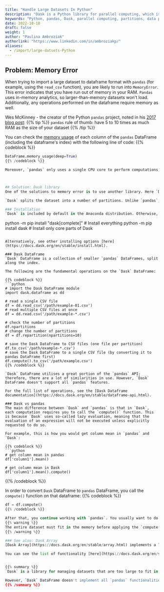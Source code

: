 ```yaml
---
title: "Handle Large Datasets In Python"
description: "Dask is a Python library for parallel computing, which is able to perform computations on larger-than-memory datasets."
keywords: "Python, pandas, Dask, parallel computing, partitions, data preparation, big data, large datasets, memory, RAM"
date: 2022-10-10
draft: false
weight: 1
author: "Paulina Ambroziak"
authorlink: "https://www.linkedin.com/in/ambroziakp/"
aliases:
  - /import/large-datsets-Python
---
```


## Problem: Memory Error
When trying to import a large dataset to dataframe format with `pandas` (for example, using the `read_csv` function), you are likely to run into `MemoryError`. This error indicates that you have run out of memory in your RAM. `Pandas` uses in-memory analytics, so larger-than-memory datasets won't load. Additionally, any operations performed on the dataframe require memory as well.

Wes McKinney - the creator of the Python `pandas` project, noted in his [2017 blog post](https://wesmckinney.com/blog/apache-arrow-pandas-internals/):
{{% tip %}}
`pandas` rule of thumb: have 5 to 10 times as much RAM as the size of your dataset
{{% /tip %}}

You can check the [memory usage](https://pandas.pydata.org/docs/reference/api/pandas.DataFrame.memory_usage.html) of each column of the `pandas` DataFrame (including the dataframe's index) with the following line of code:
{{% codeblock %}}
```python
DataFrame.memory_usage(deep=True)
{{% /codeblock %}}

Moreover, `pandas` only uses a single CPU core to perform computations, so it is relatively slow, especially when working with larger datasets.



## Solution: Dask library
One of the solutions to memory error is to use another library. Here `Dask` comes in handy. `Dask` is a Python library for parallel computing, which is able to perform computations on large datasets while scaling well-known Python libraries such as `pandas`, `NumPy`, and `scikit-learn`.

`Dask` splits the dataset into a number of partitions. Unlike `pandas`, each `Dask` partition is sent to a separate CPU core. This feature allows us to work on a larger-than-memory dataset but also speeds up the computations on that dataset.

### Installation
`Dask` is included by default in the Anaconda distribution. Otherwise, you can also use pip to install everything required for the most common uses of `Dask` or choose to only install the `Dask` library:
```
python -m pip install "dask[complete]"    # Install everything
python -m pip install dask                # Install only core parts of Dask

```

Alternatively, see other installing options [here](https://docs.dask.org/en/stable/install.html).

### Dask DataFrame
`Dask` DataFrame is a collection of smaller `pandas` DataFrames, split along the index.

The following are the fundamental operations on the `Dask` DataFrame:

{{% codeblock %}}
```python
# import the Dask DataFrame module
import dask.dataframe as dd

# read a single CSV file
df = dd.read_csv('/path/example-01.csv')
# read multiple CSV files at once
df = dd.read.csv('/path/example-*.csv')

# check the number of partitions
df.npartitions
# change the number of partitions
df = df.repartition(npartitions=10)  

# save the Dask DataFrame to CSV files (one file per partition)
df.to_csv('/path/example-*.csv')
# save the Dask DataFrame to a single CSV file (by converting it to pandas DataFrame first)
df.compute().to_csv('/path/example.csv')
{{% /codeblock %}}

`Dask` DataFrame utilises a great portion of the `pandas` API; therefore, there are a lot of similarities in use. However, `Dask` DataFrame doesn't support all `pandas` features.

For the full list of operations, see the [Dask Dataframe documentation](https://docs.dask.org/en/stable/dataframe-api.html).

### Dask vs pandas
The main difference between `Dask` and `pandas` is that in `Dask`, each computation requires you to call the `compute()` function. This is because `Dask` uses so-called lazy evaluation, meaning that the evaluation of an expression will not be executed unless explicitly requested to do so.

For example, this is how you would get column mean in `pandas` and `Dask`:

{{% codeblock %}}
```python
# get column mean in pandas
df['column1'].mean()

# get column mean in Dask
df['column1'].mean().compute()
```
{{% /codeblock %}}


In order to convert `Dask` DataFrame to `pandas` DataFrame, you call the `compute()` function on that dataframe:
{{% codeblock %}}
```python
df = df.compute()
{{% /codeblock %}}

After that, you continue working with `pandas`. You usually want to do this after reducing the large dataset with `Dask` (for example, by selecting a subsection) to a manageable level.
{{% warning %}}
The entire dataset must fit in the memory before applying the `compute()` function.
{{% /warning %}}

### See also: Dask Array
[Dask Array](https://docs.dask.org/en/stable/array.html) implements a large subset of `NumPy` API, breaking up the large array into many small arrays. You can use `Dask` Array instead of `NumPy` if you are out of RAM or experiencing performance issues.

You can see the list of functionality [here](https://docs.dask.org/en/stable/array-api.html).


{{% summary %}}
`Dask` is a library for managing datasets that are too large to fit in memory. `Dask` also increases the efficiency of the computations by dividing the datasets into several partitions and distributing the work across multiple CPU cores. `Dask` DataFrame should be simple to use for `pandas` users because it makes extensive use of the `pandas` API.

However, `Dask` DataFrame doesn't implement all `pandas` functionalities. Therefore, it is a good practice to reduce a large dataset with `Dask` to a manageable level and then switch to `pandas`.
{{% /summary %}}

